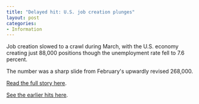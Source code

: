 ```yaml
---
title: "Delayed hit: U.S. job creation plunges"
layout: post
categories:
- Information
---
```


Job creation slowed to a crawl during March, with the U.S. economy creating just 88,000 positions though the unemployment rate fell to 7.6 percent.

The number was a sharp slide from February's upwardly revised 268,000.

[Read the full story here](https://www.cnbc.com/id/100618938).

[See the earlier hits here](https://www.gregraven.us/2013/04/04/the-hits-just-keep-on-comin/ "The hits just keep on comin'").